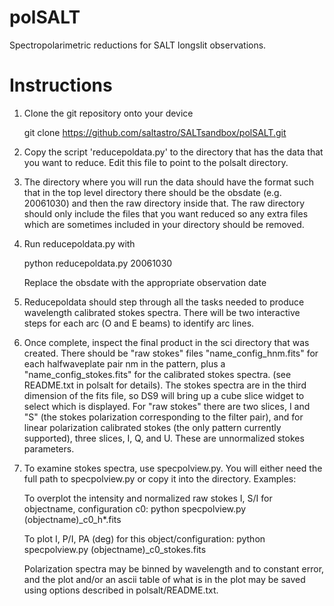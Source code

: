 polSALT
=======

Spectropolarimetric reductions for SALT longslit observations.  


Instructions
============

1. Clone the git repository onto your device

   git clone https://github.com/saltastro/SALTsandbox/polSALT.git

2. Copy the script 'reducepoldata.py' to the directory that has the
   data that you want to reduce.   Edit this file to point to the 
   polsalt directory.

3. The directory where you will run the data should have the format
   such that in the top level directory there should be the
   obsdate (e.g. 20061030) and then the raw directory inside that.
   The raw directory should only include the files that you want
   reduced so any extra files which are sometimes included in your
   directory should be removed.

4. Run reducepoldata.py with

   python reducepoldata.py 20061030

   Replace the obsdate with the appropriate observation date

5. Reducepoldata should step through all the tasks needed to produce
   wavelength calibrated stokes spectra.   There will be two interactive
   steps for each arc (O and E beams) to identify arc lines.

6. Once complete, inspect the final product in the sci directory
   that was created.  There should be "raw stokes" files 
   "name_config_hnm.fits" for each halfwaveplate pair nm in the pattern,
   plus a "name_config_stokes.fits" for the calibrated stokes spectra.
   (see README.txt in polsalt for details). The stokes spectra are
   in the third dimension of the fits file, so DS9 will bring up
   a cube slice widget to select which is displayed.  For "raw stokes"
   there are two slices, I and "S" (the stokes polarization corresponding 
   to the filter pair), and for linear polarization calibrated stokes (the
   only pattern currently supported), three slices, I, Q, and U.
   These are unnormalized stokes parameters.

7. To examine stokes spectra, use specpolview.py. You will either need the 
   full path to specpolview.py or copy it into the directory. Examples:  

   To overplot the intensity and normalized raw stokes I, S/I for 
   objectname, configuration c0:
   python specpolview.py (objectname)_c0_h*.fits

   To plot I, P/I, PA (deg) for this object/configuration:
   python specpolview.py (objectname)_c0_stokes.fits

   Polarization spectra may be binned by wavelength and to constant error, 
   and the plot and/or an ascii table of what is in the plot may be saved
   using options described in polsalt/README.txt.




